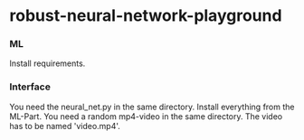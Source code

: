 # robust-neural-network-playground

### ML

Install requirements.

### Interface

You need the neural_net.py in the same directory.
Install everything from the ML-Part. You need a random mp4-video in the same directory. The video has to be named 'video.mp4'.